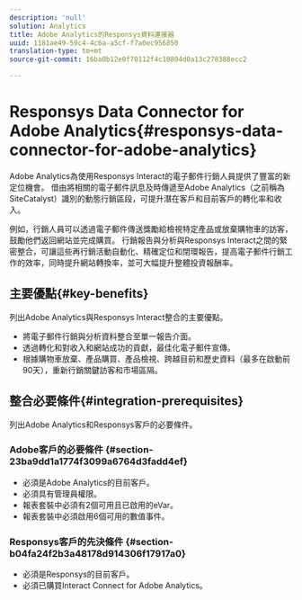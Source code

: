 ```yaml
---
description: 'null'
solution: Analytics
title: Adobe Analytics的Responsys資料連接器
uuid: 1181ae49-59c4-4c6a-a5cf-f7a0ec956850
translation-type: tm+mt
source-git-commit: 16ba0b12e0f70112f4c10804d0a13c278388ecc2

---
```



# Responsys Data Connector for Adobe Analytics{#responsys-data-connector-for-adobe-analytics}

Adobe Analytics為使用Responsys Interact的電子郵件行銷人員提供了豐富的新定位機會。 借由將相關的電子郵件訊息及時傳遞至Adobe Analytics（之前稱為SiteCatalyst）識別的動態行銷區段，可提升潛在客戶和目前客戶的轉化率和收入。

例如，行銷人員可以透過電子郵件傳送獎勵給檢視特定產品或放棄購物車的訪客，鼓勵他們返回網站並完成購買。 行銷報告與分析與Responsys Interact之間的緊密整合，可讓這些再行銷活動自動化、精確定位和閉環報告，提高電子郵件行銷工作的效率，同時提升網站轉換率，並可大幅提升整體投資報酬率。

## 主要優點{#key-benefits}

列出Adobe Analytics與Responsys Interact整合的主要優點。

* 將電子郵件行銷與分析資料整合至單一報告介面。
* 透過轉化和對收入和網站成功的貢獻，最佳化電子郵件宣傳。
* 根據購物車放棄、產品購買、產品檢視、跨越目前和歷史資料（最多在啟動前90天），重新行銷關鍵訪客和市場區隔。

## 整合必要條件{#integration-prerequisites}

列出Adobe Analytics和Responsys客戶的必要條件。

### Adobe客戶的必要條件 {#section-23ba9dd1a1774f3099a6764d3fadd4ef}

* 必須是Adobe Analytics的目前客戶。
* 必須具有管理員權限。
* 報表套裝中必須有2個可用且已啟用的eVar。
* 報表套裝中必須啟用6個可用的數值事件。

### Responsys客戶的先決條件 {#section-b04fa24f2b3a48178d914306f17917a0}

* 必須是Responsys的目前客戶。
* 必須已購買Interact Connect for Adobe Analytics。
